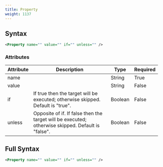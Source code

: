 ```yaml
---
title: Property
weight: 1137
---
```

## Syntax
```xml
<Property name="" value="" if="" unless="" />
```
### Attributes
| Attribute | Description | Type | Required |
| --------- | ----------- | ---- | -------- |
| name |  | String | True |
| value |  | String | False |
| if | If true then the target will be executed; otherwise skipped. Default is &quot;true&quot;. | Boolean | False |
| unless | Opposite of if.  If false then the target will be executed; otherwise skipped. Default is &quot;false&quot;. | Boolean | False |

## Full Syntax
```xml
<Property name="" value="" if="" unless="" />
```
